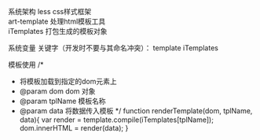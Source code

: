 系统架构
less				css样式框架		
art-template		处理html模板工具		
iTemplates			打包生成的模板对象

系统变量 关键字（开发时不要与其命名冲突）：
template
iTemplates

模板使用
/*
 * 将模板加载到指定的dom元素上
 * @param dom       dom 对象
 * @param tplName   模板名称
 * @param data      将数据传入模板
 */
function renderTemplate(dom, tplName, data){
    var render = template.compile(iTemplates[tplName]);
    dom.innerHTML = render(data);
}